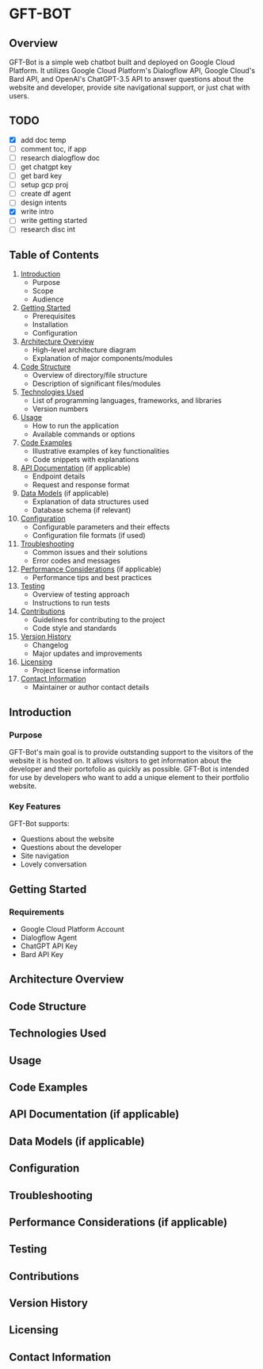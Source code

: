 # GFT-BOT

## Overview

GFT-Bot is a simple web chatbot built and deployed on Google Cloud Platform. It utilizes Google Cloud Platform's Dialogflow API, Google Cloud's Bard API, and OpenAI's ChatGPT-3.5 API to answer questions about the website and developer, provide site navigational support, or just chat with users.

## TODO

- [x] add doc temp
- [ ] comment toc, if app
- [ ] research dialogflow doc
- [ ] get chatgpt key
- [ ] get bard key
- [ ] setup gcp proj
- [ ] create df agent
- [ ] design intents
- [x] write intro
- [ ] write getting started
- [ ] research disc int

## Table of Contents

   1. [Introduction](#introduction)
      - Purpose
      - Scope
      - Audience
   1. [Getting Started](#getting-started)
      - Prerequisites
      - Installation
      - Configuration
   1. [Architecture Overview](#architecture-overview)
      - High-level architecture diagram
      - Explanation of major components/modules
   1. [Code Structure](#code-structure)
      - Overview of directory/file structure
      - Description of significant files/modules
   1. [Technologies Used](#technologies-used)
      - List of programming languages, frameworks, and libraries
      - Version numbers
   1. [Usage](#usage)
      - How to run the application
      - Available commands or options
   1. [Code Examples](#code-examples)
      - Illustrative examples of key functionalities
      - Code snippets with explanations
   1. [API Documentation](#api-documentation-if-applicable) (if applicable)
      - Endpoint details
      - Request and response format
   1. [Data Models](#data-models-if-applicable) (if applicable)
      - Explanation of data structures used
      - Database schema (if relevant)
   1. [Configuration](#configuration)
      - Configurable parameters and their effects
      - Configuration file formats (if used)
   1. [Troubleshooting](#troubleshooting)
      - Common issues and their solutions
      - Error codes and messages
   1. [Performance Considerations](#performance-considerations-if-applicable) (if applicable)
      - Performance tips and best practices
   1. [Testing](#testing)
      - Overview of testing approach
      - Instructions to run tests
   1. [Contributions](#contributions)
      - Guidelines for contributing to the project
      - Code style and standards
   1. [Version History](#version-history)
      - Changelog
      - Major updates and improvements
   1. [Licensing](#licensing)
      - Project license information
   1. [Contact Information](#contact-information)
      - Maintainer or author contact details

## Introduction

<!--
Provide a brief introduction to the project, outlining its purpose, scope, and target audience. Mention the key features and benefits of the project.
-->

### Purpose

GFT-Bot's main goal is to provide outstanding support to the visitors of the website it is hosted on. It allows visitors to get information about the developer and their portofolio as quickly as possible. GFT-Bot is intended for use by developers who want to add a unique element to their portfolio website.

### Key Features

GFT-Bot supports:

- Questions about the website
- Questions about the developer
- Site navigation
- Lovely conversation

## Getting Started

<!--
This section should cover the steps required to set up and run the project locally. Include information on any dependencies or prerequisites needed, along with installation and configuration instructions.
-->

### Requirements

- Google Cloud Platform Account
- Dialogflow Agent
- ChatGPT API Key
- Bard API Key

## Architecture Overview

<!--
Present a high-level overview of the project's architecture. Include a diagram illustrating the major components and their interactions.
-->

## Code Structure

<!--
Explain the organization of the project's codebase. Describe the purpose and responsibilities of significant files or modules.
-->

## Technologies Used

<!--
List the programming languages, frameworks, libraries, and tools used in the project, along with their respective versions.
-->

## Usage

<!--
Provide instructions on how to use the application. Include details on available commands, options, and parameters.
-->

## Code Examples

<!--
Offer code snippets and examples to illustrate key functionalities or demonstrate usage.
-->

## API Documentation (if applicable)

<!--
If the project exposes an API, provide detailed documentation for each endpoint, including request and response formats.
-->

## Data Models (if applicable)

<!--
If the project involves databases or data models, describe the structure of the data and database schema.
-->

## Configuration

<!--
Explain any configuration options available to customize the project's behavior.
-->

## Troubleshooting

<!--
Address common issues that users may encounter and provide solutions to resolve them.
-->

## Performance Considerations (if applicable)

<!--
Highlight performance-related considerations and provide tips for optimizing the application.
-->

## Testing

<!--
Explain the approach to testing the project and provide instructions to run tests.
-->

## Contributions

<!--
Specify guidelines for contributing to the project, including coding standards and how to submit changes.
-->

## Version History

<!--
Keep track of major updates, improvements, and bug fixes in the version history or changelog.
-->

## Licensing

<!--
Specify the license under which the project is distributed.
-->

## Contact Information

<!--
Provide contact details for the maintainer or author of the project.
-->